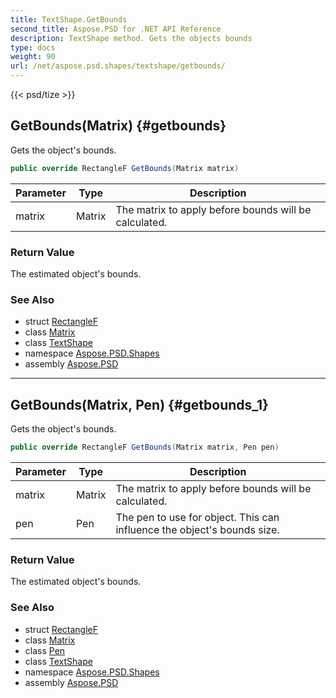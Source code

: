```yaml
---
title: TextShape.GetBounds
second_title: Aspose.PSD for .NET API Reference
description: TextShape method. Gets the objects bounds
type: docs
weight: 90
url: /net/aspose.psd.shapes/textshape/getbounds/
---
```

{{< psd/tize >}}
## GetBounds(Matrix) {#getbounds}

Gets the object's bounds.

```csharp
public override RectangleF GetBounds(Matrix matrix)
```

| Parameter | Type | Description |
| --- | --- | --- |
| matrix | Matrix | The matrix to apply before bounds will be calculated. |

### Return Value

The estimated object's bounds.

### See Also

* struct [RectangleF](../../../aspose.psd/rectanglef/)
* class [Matrix](../../../aspose.psd/matrix/)
* class [TextShape](../)
* namespace [Aspose.PSD.Shapes](../../../aspose.psd.shapes/)
* assembly [Aspose.PSD](../../../)

---

## GetBounds(Matrix, Pen) {#getbounds_1}

Gets the object's bounds.

```csharp
public override RectangleF GetBounds(Matrix matrix, Pen pen)
```

| Parameter | Type | Description |
| --- | --- | --- |
| matrix | Matrix | The matrix to apply before bounds will be calculated. |
| pen | Pen | The pen to use for object. This can influence the object's bounds size. |

### Return Value

The estimated object's bounds.

### See Also

* struct [RectangleF](../../../aspose.psd/rectanglef/)
* class [Matrix](../../../aspose.psd/matrix/)
* class [Pen](../../../aspose.psd/pen/)
* class [TextShape](../)
* namespace [Aspose.PSD.Shapes](../../../aspose.psd.shapes/)
* assembly [Aspose.PSD](../../../)



